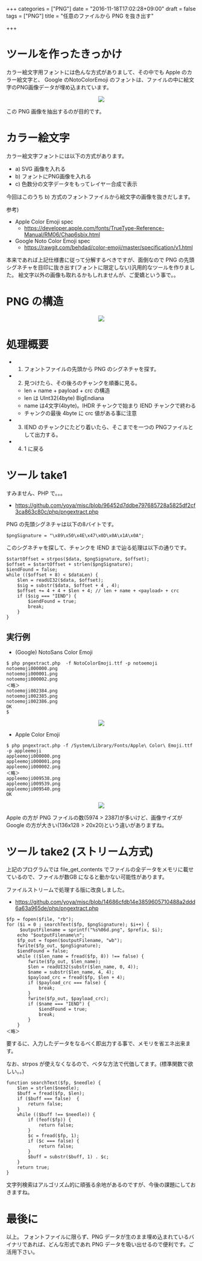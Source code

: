+++
categories = ["PNG"]
date = "2016-11-18T17:02:28+09:00"
draft = false
tags = ["PNG"]
title = "任意のファイルから PNG を抜き出す"

+++

# ツールを作ったきっかけ

カラー絵文字用フォントには色んな方式がありまして、その中でも Apple のカラー絵文字と、 Google のNotoColorEmoji のフォントは、ファイルの中に絵文字のPNG画像データが埋め込まれています。

<center> <img src="../figure-ttf.png" /> </center>

この PNG 画像を抽出するのが目的です。

# カラー絵文字

カラー絵文字フォントには以下の方式があります。

- a) SVG 画像を入れる
- b) フォントにPNG画像を入れる
- c) 色数分の文字データをもってレイヤー合成で表示

今回はこのうち b) 方式のフォントファイルから絵文字の画像を抜きだします。

参考)

- Apple Color Emoji spec
  - https://developer.apple.com/fonts/TrueType-Reference-Manual/RM06/Chap6sbix.html
- Google Noto Color Emoji spec
  - https://rawgit.com/behdad/color-emoji/master/specification/v1.html

本来であれば上記仕様書に従って分解するべきですが、面倒なので PNG の先頭シグネチャを目印に抜き出す(フォントに限定しない)汎用的なツールを作りました。
絵文字以外の画像も取れるかもしれませんが、ご愛嬌という事で。。

# PNG の構造

<center> <img src="../figure-png.png" /> </center>

# 処理概要

- 1) フォントファイルの先頭から PNG のシグネチャを探す。
- 2) 見つけたら、その後ろのチャンクを順番に見る。
   - len + name + payload + crc の構造
   - len は UInt32(4byte) BigEndiana
   - name は4文字(4byte)。IHDR チャンクで始まり IEND チャンクで終わる
   - チャンクの最後 4byte に crc 値がある事に注意
- 3) IEND のチャンクにたどり着いたら、そこまでを一つの PNGファイルとして出力する。
- 4) 1 に戻る

# ツール take1

すみません、PHP で。。。

- https://github.com/yoya/misc/blob/96452d7ddbe797685728a5825df2cf3ca863c80c/php/pngextract.php

PNG の先頭シグネチャは以下の8バイトです。
```
$pngSignature = "\x89\x50\x4E\x47\x0D\x0A\x1A\x0A";
```
このシグネチャを探して、チャンクを IEND まで辿る処理は以下の通りです。
```
$startOffset = strpos($data, $pngSignature, $offset);
$offset = $startOffset + strlen($pngSignature);
$iendFound = false;
while (($offset + 8) < $dataLen) {
    $len = readUI32($data, $offset);
    $sig = substr($data, $offset + 4 , 4);
    $offset += 4 + 4 + $len + 4; // len + name + <payload> + crc
    if ($sig === "IEND") {
        $iendFound = true;
        break;
    }
}
```

## 実行例

- (Google) NotoSans Color Emoji
```
$ php pngextract.php  -f NotoColorEmoji.ttf -p notoemoji
notoemoji000000.png
notoemoji000001.png
notoemoji000002.png
＜略＞
notoemoji002384.png
notoemoji002385.png
notoemoji002386.png
OK
$
```
<center> <img src="../notoemoji-ss.png" /> </center>

- Apple Color Emoji
```
$ php pngextract.php -f /System/Library/Fonts/Apple\ Color\ Emoji.ttf -p appleemoji
appleemoji000000.png
appleemoji000001.png
appleemoji000002.png
＜略＞
appleemoji009538.png
appleemoji009539.png
appleemoji009540.png
OK
```

<center> <img src="../appleemoji-ss.png" /> </center>

Apple の方が PNG ファイルの数(5974 > 2387)が多いけど、画像サイズが Google の方が大きい(136x128 > 20x20)という違いがありますね。

# ツール take2 (ストリーム方式)

上記のプログラムでは file_get_contents でファイルの全データをメモリに載せているので、ファイルが数GB になると動かない可能性があります。

ファイルストリームで処理する版に改良しました。

- https://github.com/yoya/misc/blob/14686cfdb14e3859605710488a2ddd6a63a965de/php/pngextract.php

```
$fp = fopen($file, "rb");
for ($i = 0 ; searchText($fp, $pngSignature); $i++) {
     $outputFilename = sprintf("%s%06d.png", $prefix, $i);
    echo "$outputFilename\n";
    $fp_out = fopen($outputFilename, "wb");
    fwrite($fp_out, $pngSignature);
    $iendFound = false;
    while (($len_name = fread($fp, 8)) !== false) {
        fwrite($fp_out, $len_name);
        $len = readUI32(substr($len_name, 0, 4));
        $name = substr($len_name, 4, 4);
        $payload_crc = fread($fp, $len + 4);
        if ($payload_crc === false) {
            break;
        }
        fwrite($fp_out, $payload_crc);
        if ($name === "IEND") {
            $iendFound = true;
            break;
        }
    }
＜略＞
```

要するに、入力したデータをなるべく即出力する事で、メモリを省エネ出来ます。

なお、strpos が使えなくなるので、ベタな方法で代価してます。(標準関数で欲しい。。)

```
function searchText($fp, $needle) {
    $len = strlen($needle);
    $buff = fread($fp, $len);
    if ($buff === false)  {
        return false;
    }
    while (($buff !== $needle)) {
        if (feof($fp)) {
            return false;
        }
        $c = fread($fp, 1);
        if ($c === false) {
            return false;
        }
        $buff = substr($buff, 1) . $c;
    }
    return true;
}
```

文字列検索はアルゴリズム的に頑張る余地があるのですが、今後の課題にしておきますね。

# 最後に

以上。
フォントファイルに限らず、PNG データが生のまま埋め込まれているバイナリであれば、どんな形式であれ PNG データを吸い出せるので便利です。ご活用下さい。
